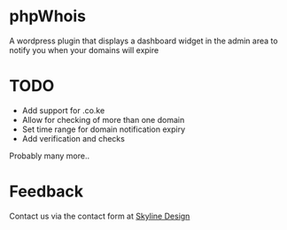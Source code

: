 phpWhois
========
A wordpress plugin that displays a dashboard widget in the admin area to notify you when your domains will expire


TODO
====
- Add support for .co.ke
- Allow for checking of more than one domain
- Set time range for domain notification expiry
- Add verification and checks

Probably many more..


Feedback
========
Contact us via the contact form at [Skyline Design](http://skylinedesign.co.ke/)
